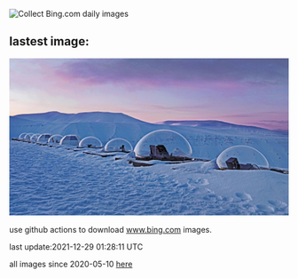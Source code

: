 ![Collect Bing.com daily images](https://github.com/counter2015/bing-daily-images/workflows/Collect%20Bing.com%20daily%20images/badge.svg)
## lastest image:
![](images/KjellHenriksen.jpg)

use github actions to download www.bing.com images.

last update:2021-12-29 01:28:11 UTC

all images since 2020-05-10 [here](https://github.com/counter2015/bing-daily-images/tree/master/images) 
